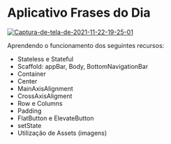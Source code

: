 # Aplicativo Frases do Dia

<a href="https://ibb.co/WFwggX4"><img src="https://i.ibb.co/ZKPWWrp/Captura-de-tela-de-2021-11-22-19-25-01.png" alt="Captura-de-tela-de-2021-11-22-19-25-01" border="0"></a>

Aprendendo o funcionamento dos seguintes recursos:
 - Stateless e Stateful
 - Scaffold: appBar, Body, BottomNavigationBar
 - Container
 - Center
 - MainAxisAlignment
 - CrossAxisAligment
 - Row e Columns
 - Padding
 - FlatButton e ElevateButton
 - setState
 - Utilização de Assets (imagens) 
